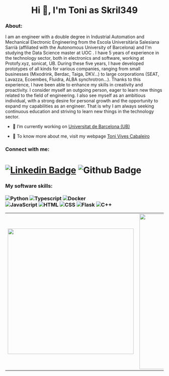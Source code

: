<h1 align="center">Hi 👋, I'm Toni as Skril349</h1>

<h3 align="left">About:</h3>

<p align="left"> 
I am an engineer with a double degree in Industrial Automation and Mechanical Electronic Engineering from the Escola Universitària Salesiana Sarrià (affiliated with the Autonomous University of Barcelona) and I'm studying the Data Science master at UOC . I have 5 years of experience in the technology sector, both in electronics and software, working at Protofy.xyz, sonicat, UB. During these five years, I have developed prototypes of all kinds for various companies, ranging from small businesses (Mixodrink, Berdac, Taiga, DKV...) to large corporations (SEAT, Lavazza, Ecoembes, Fluidra, ALBA synchrotron...). Thanks to this experience, I have been able to enhance my skills in creativity and proactivity. I consider myself an outgoing person, eager to learn new things related to the field of engineering. I also see myself as an ambitious individual, with a strong desire for personal growth and the opportunity to expand my capabilities as an engineer. That is why I am always seeking continuous education and striving to learn new things in the technology sector. 


- 🔭 I’m currently working on [Universitat de Barcelona (UB)](https://www.ub.edu/functionalmaterials/es/equipo/)

- 📄 To know more about me, visit my webpage [Toni Vives Cabaleiro](https://tonivivescabaleiro.com/)

<h3 align="left">Connect with me:</h3>

# [![Linkedin Badge](https://img.shields.io/badge/-LinkedIn-0077B5?style=flat&logo=Linkedin&logoColor=white&link=https://www.linkedin.com/in/toni-vivescabaleiro/)](https://www.linkedin.com/in/toni-vivescabaleiro/) ![Github Badge](https://img.shields.io/badge/-Github-242A2D?style=flat&logo=Github&logoColor=white&link=https://github.com/skril349/) 


 
### My software skills: <br/> <br/> ![Python](https://img.shields.io/badge/-Python-0077B5?style=flat&logoColor=white&logo=python) ![Typescript](https://img.shields.io/badge/-Typescript-ffdd19?style=flat&logoColor=white&logo=typescript&color=3178C6) ![Docker](https://img.shields.io/badge/-docker-1090D1?style=flat&logoColor=white&logo=docker)  <br/> ![JavaScript](https://img.shields.io/badge/-JavaScript-ffdd19?style=flat&logoColor=white&logo=javascript) ![HTML](https://img.shields.io/badge/-HTML-ff0d00?style=flat&logoColor=white&logo=html5) ![CSS](https://img.shields.io/badge/-CSS-196eff?style=flat&logoColor=white&logo=css3) ![Flask](https://img.shields.io/badge/-flask-000000?style=flat&logoColor=white&logo=flask) ![C++](https://img.shields.io/badge/-c++-black?logo=c%2B%2B&style=social)

 
<center>
  <table>
    <tr>
        <td><img width="400px" align="left" src="https://github-readme-stats-git-masterrstaa-rickstaa.vercel.app/api/top-langs/?username=skril349&%20Notebook&layout=compact&count_private=false&langs_count=8" /></td>
        <td><img width="495px" align="left" src="https://github-readme-stats-git-masterrstaa-rickstaa.vercel.app/api?username=skril349&show_icons=true&count_private=false" /></td>
    </tr>   
  </table>
</center>
